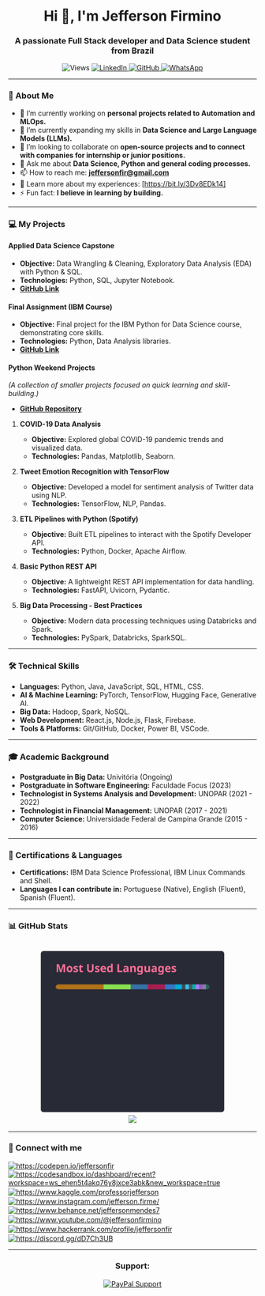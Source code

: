 <h1 align="center">Hi 👋, I'm Jefferson Firmino</h1>

<h3 align="center">A passionate Full Stack developer and Data Science student from Brazil</h3>

<p align="center">
  <img src="https://komarev.com/ghpvc/?username=jeffthedeveloper&label=Profile%20views&color=0e75b6&style=flat" alt="Views"/>
  <a href="https://www.linkedin.com/in/professorjefferson" target="_blank">
    <img alt="LinkedIn" src="https://img.shields.io/badge/LinkedIn-0077B5?style=for-the-badge&logo=linkedin&logoColor=white"/>
  </a>
  <a href="https://github.com/jeffthedeveloper" target="_blank">
    <img alt="GitHub" src="https://img.shields.io/badge/GitHub-100000?style=for-the-badge&logo=github&logoColor=white"/>
  </a>
  <a href="https://api.whatsapp.com/send?phone=83996258911&text=Whatsapp" target="_blank">
    <img alt="WhatsApp" src="https://img.shields.io/badge/WhatsApp-25D366?style=for-the-badge&logo=whatsapp&logoColor=white"/>
  </a>
</p>

---

### 🚀 About Me

- 🔭 I’m currently working on **personal projects related to Automation and MLOps.**
- 🌱 I’m currently expanding my skills in **Data Science and Large Language Models (LLMs).**
- 👯 I’m looking to collaborate on **open-source projects and to connect with companies for internship or junior positions.**
- 💬 Ask me about **Data Science, Python and general coding processes.**
- 📫 How to reach me: **jeffersonfir@gmail.com**
- 📄 Learn more about my experiences: [https://bit.ly/3Dv8EDk14]
- ⚡ Fun fact: **I believe in learning by building.**

---

### 💻 My Projects

#### **Applied Data Science Capstone**
- **Objective:** Data Wrangling & Cleaning, Exploratory Data Analysis (EDA) with Python & SQL.
- **Technologies:** Python, SQL, Jupyter Notebook.
- **[GitHub Link](https://github.com/jeffthedeveloper/Applied-Data-Science-Capstone-End-to-End-Analysis-with-Python-SQL-and-Machine-Learning)**

#### **Final Assignment (IBM Course)**
- **Objective:** Final project for the IBM Python for Data Science course, demonstrating core skills.
- **Technologies:** Python, Data Analysis libraries.
- **[GitHub Link](https://github.com/jeffthedeveloper/Final-Assignment)**

#### **Python Weekend Projects**
*(A collection of smaller projects focused on quick learning and skill-building.)*
- **[GitHub Repository](https://github.com/jeffthedeveloper/Python-Weekend-Projects)**

1.  **COVID-19 Data Analysis**
    - **Objective:** Explored global COVID-19 pandemic trends and visualized data.
    - **Technologies:** Pandas, Matplotlib, Seaborn.

2.  **Tweet Emotion Recognition with TensorFlow**
    - **Objective:** Developed a model for sentiment analysis of Twitter data using NLP.
    - **Technologies:** TensorFlow, NLP, Pandas.

3.  **ETL Pipelines with Python (Spotify)**
    - **Objective:** Built ETL pipelines to interact with the Spotify Developer API.
    - **Technologies:** Python, Docker, Apache Airflow.

4.  **Basic Python REST API**
    - **Objective:** A lightweight REST API implementation for data handling.
    - **Technologies:** FastAPI, Uvicorn, Pydantic.

5.  **Big Data Processing - Best Practices**
    - **Objective:** Modern data processing techniques using Databricks and Spark.
    - **Technologies:** PySpark, Databricks, SparkSQL.

---

### 🛠️ Technical Skills

- **Languages:** Python, Java, JavaScript, SQL, HTML, CSS.
- **AI & Machine Learning:** PyTorch, TensorFlow, Hugging Face, Generative AI.
- **Big Data:** Hadoop, Spark, NoSQL.
- **Web Development:** React.js, Node.js, Flask, Firebase.
- **Tools & Platforms:** Git/GitHub, Docker, Power BI, VSCode.

---

### 🎓 Academic Background

- **Postgraduate in Big Data:** Univitória (Ongoing)
- **Postgraduate in Software Engineering:** Faculdade Focus (2023)
- **Technologist in Systems Analysis and Development:** UNOPAR (2021 - 2022)
- **Technologist in Financial Management:** UNOPAR (2017 - 2021)
- **Computer Science:** Universidade Federal de Campina Grande (2015 - 2016)

---

### 🏅 Certifications & Languages

- **Certifications:** IBM Data Science Professional, IBM Linux Commands and Shell.
- **Languages I can contribute in:** Portuguese (Native), English (Fluent), Spanish (Fluent).

---

### 📊 GitHub Stats

<br>
<div align="center">
  <a href="https://github.com/jeffthedeveloper">
    <img height="330em" src="https://raw.githubusercontent.com/jeffthedeveloper/jeffthedeveloper/ed8b6b64c487dcf7446bd720590d233d2921fb35/stats/github-readme-stats-pie.svg"/>
  </a>
  <br>
  <img src="https://github-readme-activity-graph.vercel.app/graph?username=jeffthedeveloper&theme=dracula" />
</div>

---

### 🔗 Connect with me

<p align="left">
<a href="https://codepen.io/jeffersonfir" target="blank"><img align="center" src="https://raw.githubusercontent.com/rahuldkjain/github-profile-readme-generator/master/src/images/icons/Social/codepen.svg" alt="https://codepen.io/jeffersonfir" height="30" width="40" /></a>
<a href="https://codesandbox.io/dashboard/recent?workspace=ws_ehen5t4akq76y8jxce3abk&new_workspace=true" target="blank"><img align="center" src="https://raw.githubusercontent.com/rahuldkjain/github-profile-readme-generator/master/src/images/icons/Social/codesandbox.svg" alt="https://codesandbox.io/dashboard/recent?workspace=ws_ehen5t4akq76y8jxce3abk&new_workspace=true" height="30" width="40" /></a>
<a href="https://www.kaggle.com/professorjefferson" target="blank"><img align="center" src="https://raw.githubusercontent.com/rahuldkjain/github-profile-readme-generator/master/src/images/icons/Social/kaggle.svg" alt="https://www.kaggle.com/professorjefferson" height="30" width="40" /></a>
<a href="https://www.instagram.com/jefferson.firme/" target="blank"><img align="center" src="https://raw.githubusercontent.com/rahuldkjain/github-profile-readme-generator/master/src/images/icons/Social/instagram.svg" alt="https://www.instagram.com/jefferson.firme/" height="30" width="40" /></a>
<a href="https://www.behance.net/jeffersonmendes7" target="blank"><img align="center" src="https://raw.githubusercontent.com/rahuldkjain/github-profile-readme-generator/master/src/images/icons/Social/behance.svg" alt="https://www.behance.net/jeffersonmendes7" height="30" width="40" /></a>
<a href="https://www.youtube.com/@jeffersonfirmino" target="blank"><img align="center" src="https://raw.githubusercontent.com/rahuldkjain/github-profile-readme-generator/master/src/images/icons/Social/youtube.svg" alt="https://www.youtube.com/@jeffersonfirmino" height="30" width="40" /></a>
<a href="https://www.hackerrank.com/profile/jeffersonfir" target="_blank"><img align="center" src="https://raw.githubusercontent.com/rahuldkjain/github-profile-readme-generator/master/src/images/icons/Social/hackerrank.svg" alt="https://www.hackerrank.com/profile/jeffersonfir" height="30" width="40" /></a>
<a href="https://discord.gg/dD7Ch3UB" target="_blank"><img align="center" src="https://raw.githubusercontent.com/rahuldkjain/github-profile-readme-generator/master/src/images/icons/Social/discord.svg" alt="https://discord.gg/dD7Ch3UB" height="30" width="40" /></a>
</p>

---

<h3 align="center">Support:</h3>
<p align ="center">
  <a href="https://www.paypal.com/donate/?business=3P3W53NWLTEGS&no_recurring=0&item_name=Doe+para+o+manuten%C3%A7%C3%A3o+do+reposit%C3%B3rio+e+apoie+a+educa%C3%A7%C3%A3o+em+Ci%C3%AAncia+de+Dados+no+Brasil.+Sua+ajuda+%C3%A9+importante%21&currency_code=BRL">
    <img align="center" src="https://cdn.ko-fi.com/cdn/kofi3.png?v=3" height="50" width="210" alt="PayPal Support" />
  </a>
</p>
